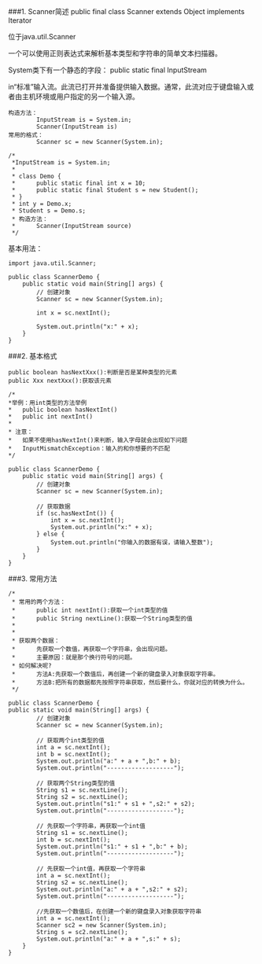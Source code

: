 ###1. Scanner简述
public final class Scanner
extends Object
implements Iterator<String>

位于java.util.Scanner

一个可以使用正则表达式来解析基本类型和字符串的简单文本扫描器。 

System类下有一个静态的字段：
public static final InputStream 

in“标准”输入流。此流已打开并准备提供输入数据。通常，此流对应于键盘输入或者由主机环境或用户指定的另一个输入源。

	构造方法：
			InputStream is = System.in;			
			Scanner(InputStream is)
	常用的格式：
			Scanner sc = new Scanner(System.in); 

	/*
	 *InputStream is = System.in;
	 * 
	 * class Demo {
	 * 		public static final int x = 10;
	 * 		public static final Student s = new Student();
	 * }
	 * int y = Demo.x;
	 * Student s = Demo.s;
	 * 构造方法：
	 * 		Scanner(InputStream source)
	 */
	 
基本用法：
	 
	import java.util.Scanner;

	public class ScannerDemo {
		public static void main(String[] args) {
			// 创建对象
			Scanner sc = new Scanner(System.in);

			int x = sc.nextInt();
			
			System.out.println("x:" + x);
		}
	}
	
###2. 基本格式

	public boolean hasNextXxx():判断是否是某种类型的元素
	public Xxx nextXxx():获取该元素

	/* 
	*举例：用int类型的方法举例
	* 	public boolean hasNextInt()
	* 	public int nextInt()
	* 
	* 注意：
	*	如果不使用hasNextInt()来判断，输入字母就会出现如下问题
	* 	InputMismatchException：输入的和你想要的不匹配
	*/
	
	public class ScannerDemo {
		public static void main(String[] args) {
			// 创建对象
			Scanner sc = new Scanner(System.in);

			// 获取数据
			if (sc.hasNextInt()) {
				int x = sc.nextInt();
				System.out.println("x:" + x);
			} else {
				System.out.println("你输入的数据有误，请输入整数");
			}
		}
	}
	
###3. 常用方法

	/*
	 * 常用的两个方法：
	 * 		public int nextInt():获取一个int类型的值
	 * 		public String nextLine():获取一个String类型的值
	 * 
	 *
	 * 获取两个数据：
	 * 		先获取一个数值，再获取一个字符串，会出现问题。
	 * 		主要原因：就是那个换行符号的问题。
	 * 如何解决呢?
	 * 		方法A:先获取一个数值后，再创建一个新的键盘录入对象获取字符串。
	 * 		方法B:把所有的数据都先按照字符串获取，然后要什么，你就对应的转换为什么。
	 */
	 
	public class ScannerDemo {
	public static void main(String[] args) {
			// 创建对象
			Scanner sc = new Scanner(System.in);

			// 获取两个int类型的值
			int a = sc.nextInt();
			int b = sc.nextInt();
			System.out.println("a:" + a + ",b:" + b);
			System.out.println("-------------------");

			// 获取两个String类型的值
			String s1 = sc.nextLine();
			String s2 = sc.nextLine();
			System.out.println("s1:" + s1 + ",s2:" + s2);
			System.out.println("-------------------");

			// 先获取一个字符串，再获取一个int值
			String s1 = sc.nextLine();
			int b = sc.nextInt();
			System.out.println("s1:" + s1 + ",b:" + b);
			System.out.println("-------------------");

			// 先获取一个int值，再获取一个字符串
			int a = sc.nextInt();
			String s2 = sc.nextLine();
			System.out.println("a:" + a + ",s2:" + s2);
			System.out.println("-------------------");

			//先获取一个数值后，在创建一个新的键盘录入对象获取字符串
			int a = sc.nextInt();
			Scanner sc2 = new Scanner(System.in);
			String s = sc2.nextLine();
			System.out.println("a:" + a + ",s:" + s);
		}
	}